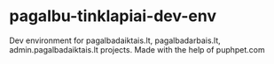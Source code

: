 # pagalbu-tinklapiai-dev-env
Dev environment for pagalbadaiktais.lt, pagalbadarbais.lt, admin.pagalbadaiktais.lt projects. Made with the help of puphpet.com
